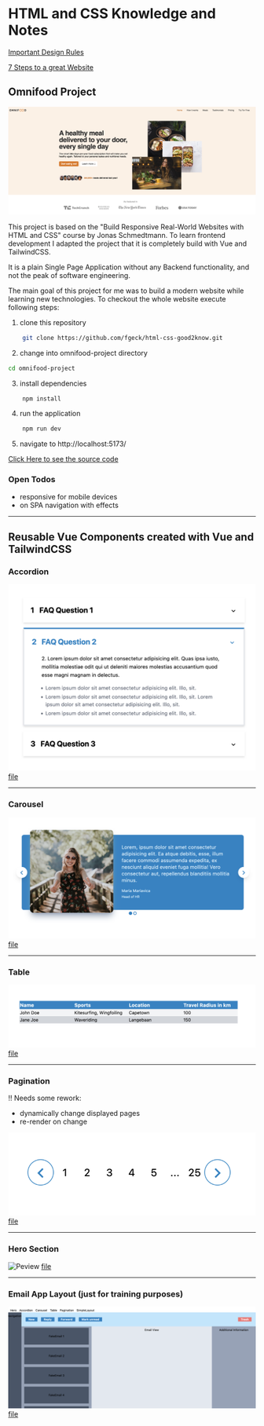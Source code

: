 # HTML and CSS Knowledge and Notes

[Important Design Rules](./designRules.md)

[7 Steps to a great Website](./steps.md)

## Omnifood Project

![Example](img/omnifood-hero.png)

This project is based on the "Build Responsive Real-World Websites with HTML and CSS" course by Jonas Schmedtmann.
To learn frontend development I adapted the project that it is completely build with Vue and TailwindCSS.

It is a plain Single Page Application without any Backend functionality, and not the peak of software engineering.

The main goal of this project for me was to build a modern website while learning new technologies.
To checkout the whole website execute following steps:

1. clone this repository

```bash
    git clone https://github.com/fgeck/html-css-good2know.git
```

2. change into omnifood-project directory

```bash
cd omnifood-project
```

3. install dependencies

```bash
    npm install
```

4. run the application

```bash
    npm run dev
```

5. navigate to http://localhost:5173/

[Click Here to see the source code](./omnifood-project/)

### Open Todos

- responsive for mobile devices
- on SPA navigation with effects

------------

## Reusable Vue Components created with Vue and TailwindCSS

### Accordion

![Preview](/img/accordion.png)
[file](components/vue/src/components/Accordion.vue)

------------

### Carousel

![Preview](img/carousel.png)
[file](components/vue/src/components/Carousel.vue)

------------

### Table

![Preview](img/4-row-table.png)
[file](components/vue/src/views/Table.vue)

------------

### Pagination

!! Needs some rework:
- dynamically change displayed pages
- re-render on change

![Preview](img/pagination.png)
[file](components/vue/src/views/PaginatnionView.vue)

------------

### Hero Section

![Peview](img/hero.png)
[file](components/vue/src/views/HeroView.vue)

------------

### Email App Layout (just for training purposes)

![Preview](img/emailAppLayout.png)
[file](components/vue/src/views/EmailAppLayoutView.vue)
